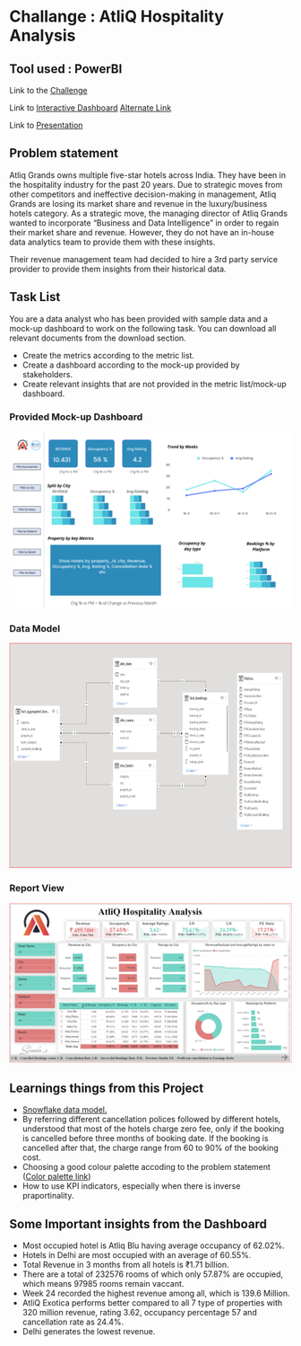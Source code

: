 # Challange : AtliQ Hospitality Analysis

## Tool used : PowerBI

Link to the [Challenge](https://codebasics.io/event/codebasics-resume-project-challenge)

Link to [Interactive Dashboard](https://app.powerbi.com/view?r=eyJrIjoiYmEwZWFjMTQtZWY0NC00ZWI5LWExNTEtNjViMDIyMjYwNTEzIiwidCI6ImRmODY3OWNkLWE4MGUtNDVkOC05OWFjLWM4M2VkN2ZmOTVhMCJ9
)
[Alternate Link](https://www.novypro.com/project/hotel-bookings-2)

Link to [Presentation](https://github.com/Shaah-i/PowerBi-Dasboards/blob/main/CodeBasicsResumeChallange/AtliqGrands_Sept2022/CODEBASICS%20RESUME%20CHALLENGE_SEPTEMBER2022.pptx)

## Problem statement

Atliq Grands owns multiple five-star hotels across India. They have been in the hospitality industry for the past 20 years. Due to strategic moves from other competitors and ineffective decision-making in management, Atliq Grands are losing its market share and revenue in the luxury/business hotels category. As a strategic move, the managing director of Atliq Grands wanted to incorporate “Business and Data Intelligence” in order to regain their market share and revenue. However, they do not have an in-house data analytics team to provide them with these insights.

Their revenue management team had decided to hire a 3rd party service provider to provide them insights from their historical data.

## Task List

You are a data analyst who has been provided with sample data and a mock-up dashboard to work on the following task. You can download all relevant documents from the download section.

- Create the metrics according to the metric list. 
- Create a dashboard according to the mock-up provided by stakeholders. 
- Create relevant insights that are not provided in the metric list/mock-up dashboard.

### Provided Mock-up Dashboard
<p align="center">
    <img src="https://github.com/Shaah-i/PowerBi-Dasboards/blob/main/CodeBasicsResumeChallange/AtliqGrands_Sept2022/Input%20Files/mock%20up%20dashboard_atliq%20grands.png" width="600">
</p>


### Data Model

<p align="center">
    <img src='https://github.com/Shaah-i/PowerBi-Dasboards/blob/main/CodeBasicsResumeChallange/AtliqGrands_Sept2022/Images/SnowflakeDataModel.PNG' height="400">
</p>


### Report View

<p align="center">
    <img src='https://github.com/Shaah-i/PowerBi-Dasboards/blob/main/CodeBasicsResumeChallange/AtliqGrands_Sept2022/Images/Report.PNG' width="600">
</p>


## Learnings things from this Project 
- [Snowflake data model.](https://www.geeksforgeeks.org/snowflake-schema-in-data-warehouse-model)
- By referring different cancellation polices followed by different hotels, understood that most of the hotels charge zero fee, only if the booking is cancelled before three months of booking date. If the booking is cancelled after that, the charge range from 60 to 90% of the booking cost.
- Choosing a good colour palette accoding to the problem statement ([Color palette link](https://wpdatatables.com/data-visualization-color-palette/))
- How to use KPI indicators, especially when there is inverse praportinality.

## Some Important insights from the Dashboard

- Most occupied hotel is Atliq Blu having average occupancy of 62.02%.
- Hotels in Delhi are most occupied with an average of 60.55%.
- Total Revenue in 3 months from all hotels is ₹1.71 billion.
- There are a total of 232576 rooms of which only 57.87% are occupied, which means 97985 rooms remain vaccant.
- Week 24 recorded the highest revenue among all, which is 139.6 Million.
- AtliQ Exotica performs better compared to all 7 type of properties with 320 million revenue, rating 3.62, occupancy percentage 57 and cancellation rate as 24.4%.
- Delhi generates the lowest revenue.
